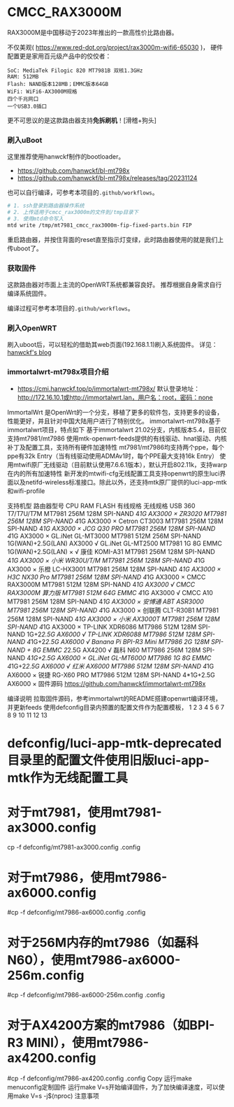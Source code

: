 # CMCC_RAX3000M
RAX3000M是中国移动于2023年推出的一款高性价比路由器。

不仅美观( https://www.red-dot.org/project/rax3000m-wifi6-65030 )，
硬件配置更是家用百元级产品中的佼佼者：
```text
SoC: MediaTek Filogic 820 MT7981B 双核1.3GHz
RAM: 512MB
Flash: NAND版本128MB；EMMC版本64GB
WiFi: WiFi6-AX3000M规格
四个千兆网口
一个USB3.0插口
```

更不可思议的是这款路由器支持**免拆刷机**！[滑稽+狗头]

### 刷入uBoot
这里推荐使用hanwckf制作的bootloader。
- https://github.com/hanwckf/bl-mt798x
- https://github.com/hanwckf/bl-mt798x/releases/tag/20231124

也可以自行编译，可参考本项目的`.github/workflows`。

```bash
# 1. ssh登录到路由器操作系统
# 2. 上传适用于cmcc_rax3000m的文件到/tmp目录下
# 3. 使用mtd命令写入
mtd write /tmp/mt7981_cmcc_rax3000m-fip-fixed-parts.bin FIP
```
重启路由器，并按住背面的reset直至指示灯变绿，此时路由器使用的就是我们上传uboot了。

### 获取固件
这款路由器对市面上主流的OpenWRT系统都兼容良好。
推荐根据自身需求自行编译系统固件。

编译过程可参考本项目的`.github/workflows`。

### 刷入OpenWRT
刷入uboot后，可以轻松的借助其web页面(192.168.1.1)刷入系统固件。
详见：
[hanwckf's blog](https://cmi.hanwckf.top/p/mt798x-uboot-usage/#failsafe-webui%E4%BD%BF%E7%94%A8%E8%AF%B4%E6%98%8E)


### immortalwrt-mt798x项目介绍
- https://cmi.hanwckf.top/p/immortalwrt-mt798x/
默认登录地址：http://172.16.10.1或http://immortalwrt.lan，用户名：root，密码：none

ImmortalWrt 是OpenWrt的一个分支，移植了更多的软件包，支持更多的设备，性能更好，并且针对中国大陆用户进行了特别优化。
immortalwrt-mt798x基于immortalwrt项目，特点如下
基于immortalwrt 21.02分支，内核版本5.4，目前仅支持mt7981/mt7986
使用mtk-openwrt-feeds提供的有线驱动、hnat驱动、内核补丁及配置工具，支持所有硬件加速特性
mt7981/mt7986均支持两个ppe，每个ppe有32k Entry（当有线驱动使用ADMAv1时，每个PPE最大支持16k Entry）
使用mtwifi原厂无线驱动（目前默认使用7.6.6.1版本），默认开启802.11k，支持warp在内的所有加速特性
新开发的mtwifi-cfg无线配置工具支持openwrt的原生luci界面以及netifd-wireless标准接口。除此以外，还支持mtk原厂提供的luci-app-mtk和wifi-profile

支持机型
路由器型号	CPU	RAM	FLASH	有线规格	无线规格	USB
360 T7/T7U/T7M	MT7981	256M	128M SPI-NAND	4*1G	AX3000	×
ZR3020	MT7981	256M	128M SPI-NAND	4*1G	AX3000	×
Cetron CT3003	MT7981	256M	128M SPI-NAND	4*1G	AX3000	×
JCG Q30 PRO	MT7981	256M	128M SPI-NAND	4*1G	AX3000	×
GL.iNet GL-MT3000	MT7981	512M	256M SPI-NAND	1G(WAN)+2.5G(LAN)	AX3000	√
GL.iNet GL-MT2500	MT7981	1G	8G EMMC	1G(WAN)+2.5G(LAN)	×	√
康佳 KOMI-A31	MT7981	256M	128M SPI-NAND	4*1G	AX3000	×
小米 WR30U/T/M	MT7981	256M	128M SPI-NAND	4*1G	AX3000	×
乐橙 LC-HX3001	MT7981	256M	128M SPI-NAND	4*1G	AX3000	×
H3C NX30 Pro	MT7981	256M	128M SPI-NAND	4*1G	AX3000	×
CMCC RAX3000M	MT7981	512M	128M SPI-NAND	4*1G	AX3000	√
CMCC RAX3000M 算力版	MT7981	512M	64G EMMC	4*1G	AX3000	√
CMCC A10	MT7981	256M	128M SPI-NAND	4*1G	AX3000	×
安博通 ABT ASR3000	MT7981	256M	128M SPI-NAND	4*1G	AX3000	×
创联腾 CLT-R30B1	MT7981	256M	128M SPI-NAND	4*1G	AX3000	×
小米 AX3000T	MT7981	256M	128M SPI-NAND	4*1G	AX3000	×
TP-LINK XDR6086	MT7986	512M	128M SPI-NAND	1G+2*2.5G	AX6000	√
TP-LINK XDR6088	MT7986	512M	128M SPI-NAND	4*1G+2*2.5G	AX6000	√
Banana Pi BPI-R3 Mini	MT7986	2G	128M SPI-NAND + 8G EMMC	2*2.5G	AX4200	√
磊科 N60	MT7986	256M	128M SPI-NAND	4*1G+2.5G	AX6000	×
GL.iNet GL-MT6000	MT7986	1G	8G EMMC	4*1G+2*2.5G	AX6000	√
红米 AX6000	MT7986	512M	128M SPI-NAND	4*1G	AX6000	×
锐捷 RG-X60 PRO	MT7986	512M	128M SPI-NAND	4*1G+2.5G	AX6000	×
固件源码
https://github.com/hanwckf/immortalwrt-mt798x

编译说明
拉取固件源码，参考immortalwrt的README搭建openwrt编译环境，并更新feeds
使用defconfig目录内预置的配置文件作为配置模板，
 1
 2
 3
 4
 5
 6
 7
 8
 9
10
11
12
13
# defconfig/luci-app-mtk-deprecated目录里的配置文件使用旧版luci-app-mtk作为无线配置工具

# 对于mt7981，使用mt7981-ax3000.config
cp -f defconfig/mt7981-ax3000.config .config

# 对于mt7986，使用mt7986-ax6000.config
#cp -f defconfig/mt7986-ax6000.config .config

# 对于256M内存的mt7986（如磊科N60），使用mt7986-ax6000-256m.config
#cp -f defconfig/mt7986-ax6000-256m.config .config

# 对于AX4200方案的mt7986（如BPI-R3 MINI），使用mt7986-ax4200.config
#cp -f defconfig/mt7986-ax4200.config .config
Copy
运行make menuconfig定制固件
运行make V=s开始编译固件，为了加快编译速度，可以使用make V=s -j$(nproc)
注意事项


